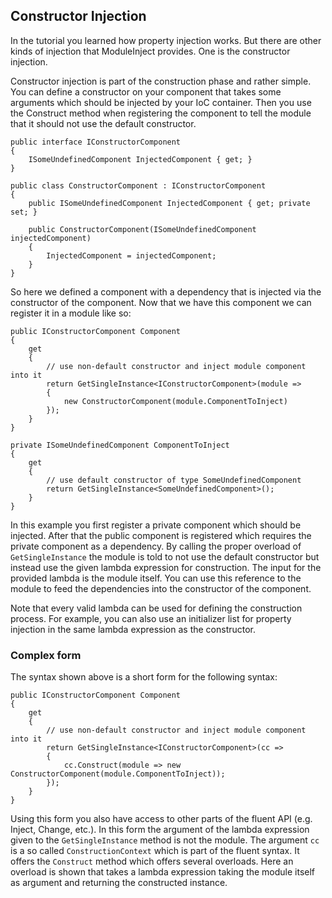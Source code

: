 ﻿Constructor Injection
---------------------

In the tutorial you learned how property injection works. But there are other kinds of injection that ModuleInject provides. One is the constructor injection.

Constructor injection is part of the construction phase and rather simple. You can define a constructor on your component that takes some arguments which should be injected by your IoC container. Then you use the Construct method when registering the component to tell the module that it should not use the default constructor.

    public interface IConstructorComponent 
    {
        ISomeUndefinedComponent InjectedComponent { get; }
    }

    public class ConstructorComponent : IConstructorComponent
    {
        public ISomeUndefinedComponent InjectedComponent { get; private set; }

        public ConstructorComponent(ISomeUndefinedComponent injectedComponent) 
        {
            InjectedComponent = injectedComponent;
        }
    }

So here we defined a component with a dependency that is injected via the constructor of the component. Now that we have this component we can register it in a module like so:

    public IConstructorComponent Component 
    { 
        get 
        { 
            // use non-default constructor and inject module component into it
            return GetSingleInstance<IConstructorComponent>(module => 
            {
                new ConstructorComponent(module.ComponentToInject)
            }); 
        }
    }

    private ISomeUndefinedComponent ComponentToInject 
    { 
        get 
        { 
            // use default constructor of type SomeUndefinedComponent
            return GetSingleInstance<SomeUndefinedComponent>(); 
        }
    }

In this example you first register a private component which should be injected. After that the public component is registered which requires the private component as a dependency. By calling the proper overload of `GetSingleInstance` the module is told to not use the default constructor but instead use the given lambda expression for construction. The input for the provided lambda is the module itself. You can use this reference to the module to feed the dependencies into the constructor of the component.

Note that every valid lambda can be used for defining the construction process. For example, you can also use an initializer list for property injection in the same lambda expression as the constructor.

### Complex form

The syntax shown above is a short form for the following syntax:

    public IConstructorComponent Component 
    { 
        get 
        { 
            // use non-default constructor and inject module component into it
            return GetSingleInstance<IConstructorComponent>(cc => 
            {
                cc.Construct(module => new ConstructorComponent(module.ComponentToInject));
            }); 
        }
    }

Using this form you also have access to other parts of the fluent API (e.g. Inject, Change, etc.). In this form the argument of the lambda expression given to the `GetSingleInstance` method is not the module. The argument `cc` is a so called `ConstructionContext` which is part of the fluent syntax. It offers the `Construct` method which offers several overloads. Here an overload is shown that takes a lambda expression taking the module itself as argument and returning the constructed instance.